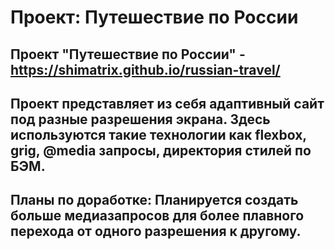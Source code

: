 # Проект: Путешествие по России

## Проект "Путешествие по России" - https://shimatrix.github.io/russian-travel/

## Проект представляет из себя адаптивный сайт под разные разрешения экрана. Здесь используются такие технологии как flexbox, grig, @media запросы, директория стилей по БЭМ.

## Планы по доработке: Планируется создать больше медиазапросов для более плавного перехода от одного разрешения к другому.
